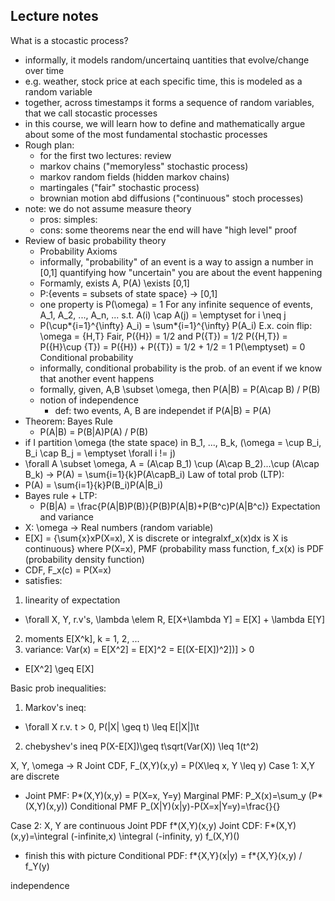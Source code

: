 ## Lecture notes

What is a stocastic process?

- informally, it models random/uncertainq uantities that evolve/change over time
- e.g. weather, stock price
  at each specific time, this is modeled as a random variable
- together, across timestamps it forms a sequence of random variables, that we call stocastic
  processes
- in this course, we will learn how to define and mathematically argue about some of the most
  fundamental stochastic processes
- Rough plan:
  - for the first two lectures: review
  - markov chains ("memoryless" stochastic process)
  - markov random fields (hidden markov chains)
  - martingales ("fair" stochastic process)
  - brownian motion abd diffusions ("continuous" stoch processes)
- note: we do not assume measure theory
  - pros: simples:
  - cons: some theorems near the end will have "high level" proof
- Review of basic probability theory
  - Probability Axioms
  - informally, "probability" of an event is a way to assign a number in [0,1] quantifying how
    "uncertain" you are about the event happening
  - Formamly, exists A, P(A) \exists [0,1]
  - P:{events = subsets of state space} -> [0,1]
  - one property is P(\omega) = 1
    For any infinite sequence of events, A_1, A_2, ..., A_n, ...
    s.t. A(i) \cap A(j) = \emptyset for i \neq j
  - P(\cup*{i=1}^{\infty} A_i) = \sum*{i=1}^{\infty} P(A_i)
    E.x. coin flip:
    \omega = {H,T}
    Fair, P({H}) = 1/2 and P({T}) = 1/2
    P({H,T}) = P({H}\cup {T}) = P({H}) + P({T}) = 1/2 + 1/2 = 1
    P(\emptyset) = 0
    Conditional probability
  - informally, conditional probability is the prob. of an event if we know that another event
    happens
  - formally, given, A,B \subset \omega, then P(A|B) = P(A\cap B) / P(B)
  - notion of independence
    - def: two events, A, B are independet if P(A|B) = P(A)
- Theorem: Bayes Rule
  - P(A|B) = P(B|A)P(A) / P(B)
- if I partition \omega (the state space) in B_1, ..., B_k, (\omega = \cup B_i, B_i \cap B_j =
  \emptyset \forall i != j)
- \forall A \subset \omega, A = (A\cap B_1) \cup (A\cap B_2)...\cup (A\cap B_k) -> P(A) =
  \sum{i=1}{k}P(A\capB_i)
  Law of total prob (LTP):
- P(A) = \sum{i=1}{k}P(B_i)P(A|B_i)
- Bayes rule + LTP:
  - P(B|A) = \frac{P(A|B)P(B)}{P(B)P(A|B)+P(B^c)P(A|B^c)}
    Expectation and variance
- X: \omega -> Real numbers (random variable)
- E[X] = {\sum{x}xP(X=x), X is discrete or integralxf_x(x)dx is X is continuous}
  where P(X=x), PMF (probability mass function, f_x(x) is PDF (probability density function)
- CDF, F_x(c) = P(X=x)
- satisfies:

1. linearity of expectation

- \forall X, Y, r.v's, \lambda \elem R,
  E[X+\lambda Y] = E[X] + \lambda E[Y]

2. moments E[X^k], k = 1, 2, ...
3. variance: Var(x) = E[X^2] = E[X]^2 = E[(X-E[X])^2])] > 0

- E[X^2] \geq E[X]

Basic prob inequalities:

1. Markov's ineq:

- \forall X r.v. t > 0, P(|X| \geq t) \leq E[|X|]\t

2. chebyshev's ineq
   P(X-E[X])\geq t\sqrt(Var(X)) \leq 1\(t^2)

X, Y, \omega -> R
Joint CDF, F\_(X,Y)(x,y) = P(X\leq x, Y \leq y)
Case 1: X,Y are discrete

- Joint PMF: P*(X,Y)(x,y) = P(X=x, Y=y)
  Marginal PMF: P_X(x)=\sum_y (P*(X,Y)(x,y))
  Conditional PMF P\_(X|Y)(x|y)-P(X=x|Y=y)=\frac{}{}

Case 2: X, Y are continuous
Joint PDF f*(X,Y)(x,y)
Joint CDF: F*(X,Y)(x,y)=\integral (\-infinite,x) \integral (\-infinity, y) f\_(X,Y)()

- finish this with picture
  Conditional PDF:
  f*{X,Y}(x|y) = f*{X,Y}(x,y) / f_Y(y)

independence
